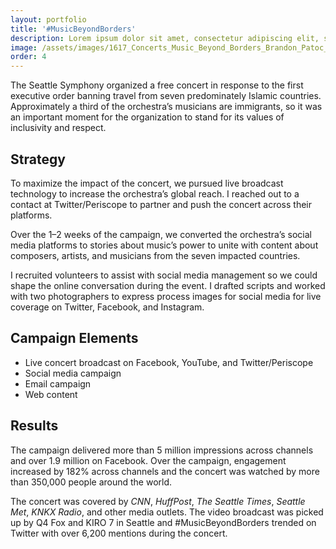 ```yaml
---
layout: portfolio
title: '#MusicBeyondBorders'
description: Lorem ipsum dolor sit amet, consectetur adipiscing elit, sed do eiusmod tempor incididunt ut labore et dolore magna aliqua.
image: /assets/images/1617_Concerts_Music_Beyond_Borders_Brandon_Patoc_0007.jpg
order: 4
---
```


The Seattle Symphony organized a free concert in response to the first executive order banning travel from seven predominately Islamic countries. Approximately a third of the orchestra’s musicians are immigrants, so it was an important moment for the organization to stand for its values of inclusivity and respect.

## Strategy

To maximize the impact of the concert, we pursued live broadcast technology to increase the orchestra’s global reach. I reached out to a contact at Twitter/Periscope to partner and push the concert across their platforms.

Over the 1–2 weeks of the campaign, we converted the orchestra’s social media platforms to stories about music’s power to unite with content about composers, artists, and musicians from the seven impacted countries.

I recruited volunteers to assist with social media management so we could shape the online conversation during the event. I drafted scripts and worked with two photographers to express process images for social media for live coverage on Twitter, Facebook, and Instagram.

## Campaign Elements

* Live concert broadcast on Facebook, YouTube, and Twitter/Periscope
* Social media campaign
* Email campaign
* Web content

## Results

The campaign delivered more than 5 million impressions across channels and over 1.9 million on Facebook. Over the campaign, engagement increased by 182% across channels and the concert was watched by more than 350,000 people around the world.

The concert was covered by _CNN_, _HuffPost_, _The Seattle Times_, _Seattle Met_,  _KNKX Radio_, and other media outlets. The video broadcast was picked up by Q4 Fox and KIRO 7 in Seattle and #MusicBeyondBorders trended on Twitter with over 6,200 mentions during the concert.
